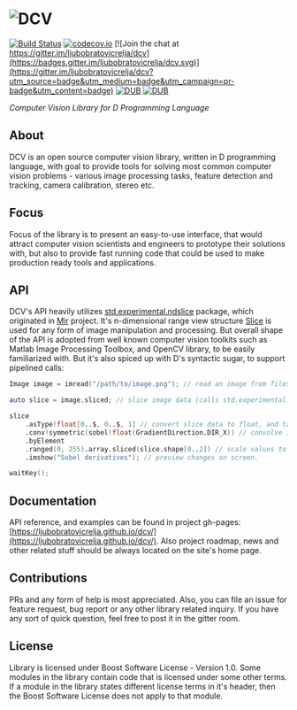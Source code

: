 # ![DCV](http://ljubobratovicrelja.github.io/dcv/images/dcv_logo.png)

[![Build Status](https://travis-ci.org/ljubobratovicrelja/dcv.svg?branch=master)](https://travis-ci.org/ljubobratovicrelja/dcv) [![codecov.io](https://codecov.io/github/ljubobratovicrelja/dcv/coverage.svg?branch=master)](https://codecov.io/github/ljubobratovicrelja/dcv?branch=master) [![Join the chat at https://gitter.im/ljubobratovicrelja/dcv](https://badges.gitter.im/ljubobratovicrelja/dcv.svg)](https://gitter.im/ljubobratovicrelja/dcv?utm_source=badge&utm_medium=badge&utm_campaign=pr-badge&utm_content=badge) [![DUB](https://img.shields.io/dub/v/dcv.svg)](http://code.dlang.org/packages/dcv) [![DUB](https://img.shields.io/dub/dt/dcv.svg)](http://code.dlang.org/packages/dcv)

*Computer Vision Library for D Programming Language*

## About

DCV is an open source computer vision library, written in D programming language, with goal to provide tools for solving most common computer vision problems - various image processing tasks, feature detection and tracking, camera calibration, stereo etc.

## Focus

Focus of the library is to present an easy-to-use interface, that would attract computer vision scientists and engineers to prototype their solutions with, but also to provide fast running code that could be used to make production ready tools and applications.

## API

DCV's API heavily utilizes [std.experimental.ndslice](https://dlang.org/phobos/std_experimental_ndslice.html) package, which originated in [Mir](https://github.com/libmir/mir) project. It's n-dimensional range view structure [Slice](https://dlang.org/phobos/std_experimental_ndslice_slice.html#.Slice) is used for any form of image manipulation and processing. But overall shape of the API is adopted from well known computer vision toolkits such as Matlab Image Processing Toolbox, and OpenCV library, to be easily familiarized with. But it's also spiced up with D's syntactic sugar, to support pipelined calls:

```d
Image image = imread("/path/to/image.png"); // read an image from filesystem.

auto slice = image.sliced; // slice image data (calls std.experimental.ndslice.slice.sliced on image data)

slice
    .asType!float[0..$, 0..$, 1] // convert slice data to float, and take the green channel only.
    .conv!symmetric(sobel!float(GradientDirection.DIR_X)) // convolve image with horizontal Sobel kernel.
    .byElement
    .ranged(0, 255).array.sliced(slice.shape[0..2]) // scale values to fit the range between the 0 and 255
    .imshow("Sobel derivatives"); // preview changes on screen.

waitKey();
```

## Documentation

API reference, and examples can be found in project gh-pages: [https://ljubobratovicrelja.github.io/dcv/](https://ljubobratovicrelja.github.io/dcv/). Also project roadmap, news and other related stuff should be always located on the site's home page.

## Contributions
PRs and any form of help is most appreciated. Also, you can file an issue for feature request, bug report or any other library related inquiry. If you have any sort of quick question, feel free to post it in the gitter room.

## License
Library is licensed under Boost Software License - Version 1.0. Some modules in the library contain code that is licensed under some other terms. If a module in the library states different license terms in it's header, then the Boost Software License does not apply to that module.

